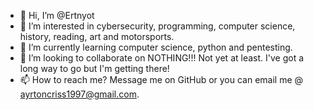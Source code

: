 - 👋 Hi, I’m @Ertnyot
- 👀 I’m interested in cybersecurity, programming, computer science, history, reading, art and motorsports.
- 🌱 I’m currently learning computer science, python and pentesting. 
- 💞️ I’m looking to collaborate on NOTHING!!! Not yet at least. I've got a long way to go but I'm getting there!
- 📫 How to reach me? Message me on GitHub or you can email me @ ayrtoncriss1997@gmail.com.

<!---
Ertnyot/Ertnyot is a ✨ special ✨ repository because its `README.md` (this file) appears on your GitHub profile.
You can click the Preview link to take a look at your changes.
--->
